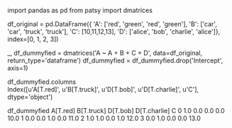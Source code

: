 import pandas as pd
from patsy import dmatrices

df_original = pd.DataFrame({
   'A': ['red', 'green', 'red', 'green'],
   'B': ['car', 'car', 'truck', 'truck'],
   'C': [10,11,12,13],
   'D': ['alice', 'bob', 'charlie', 'alice']},
   index=[0, 1, 2, 3])

_, df_dummyfied = dmatrices('A ~ A + B + C + D', data=df_original, return_type='dataframe')
df_dummyfied = df_dummyfied.drop('Intercept', axis=1)

df_dummyfied.columns    
Index([u'A[T.red]', u'B[T.truck]', u'D[T.bob]', u'D[T.charlie]', u'C'], dtype='object')

df_dummyfied
   A[T.red]  B[T.truck]  D[T.bob]  D[T.charlie]     C
0       1.0         0.0       0.0           0.0  10.0
1       0.0         0.0       1.0           0.0  11.0
2       1.0         1.0       0.0           1.0  12.0
3       0.0         1.0       0.0           0.0  13.0